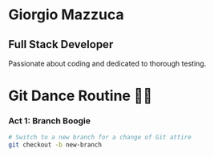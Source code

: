 # Giorgio Mazzuca
## Full Stack Developer

Passionate about coding and dedicated to thorough testing.


# Git Dance Routine 💃🔄

### Act 1: Branch Boogie
```bash
# Switch to a new branch for a change of Git attire
git checkout -b new-branch

